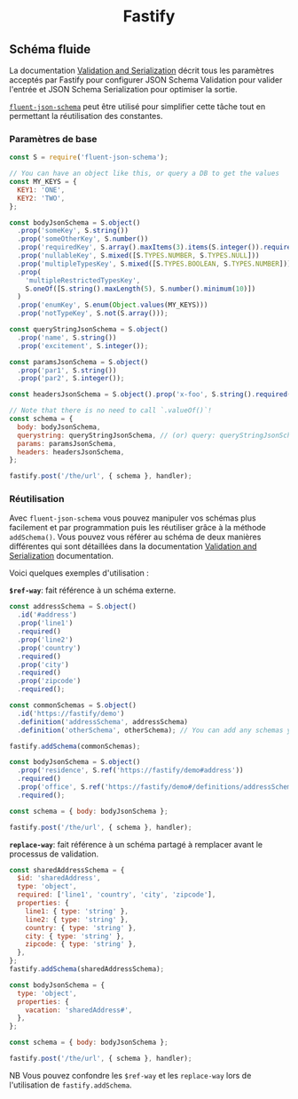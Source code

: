 <h1 align="center">Fastify</h1>

## Schéma fluide

La documentation [Validation and
Serialization](../Reference/Validation-and-Serialization.md) décrit tous les paramètres acceptés par Fastify pour configurer JSON Schema Validation pour valider l'entrée et JSON Schema Serialization pour optimiser la sortie.

[`fluent-json-schema`](https://github.com/fastify/fluent-json-schema) peut être utilisé pour simplifier cette tâche tout en permettant la réutilisation des constantes.

### Paramètres de base

```js
const S = require('fluent-json-schema');

// You can have an object like this, or query a DB to get the values
const MY_KEYS = {
  KEY1: 'ONE',
  KEY2: 'TWO',
};

const bodyJsonSchema = S.object()
  .prop('someKey', S.string())
  .prop('someOtherKey', S.number())
  .prop('requiredKey', S.array().maxItems(3).items(S.integer()).required())
  .prop('nullableKey', S.mixed([S.TYPES.NUMBER, S.TYPES.NULL]))
  .prop('multipleTypesKey', S.mixed([S.TYPES.BOOLEAN, S.TYPES.NUMBER]))
  .prop(
    'multipleRestrictedTypesKey',
    S.oneOf([S.string().maxLength(5), S.number().minimum(10)])
  )
  .prop('enumKey', S.enum(Object.values(MY_KEYS)))
  .prop('notTypeKey', S.not(S.array()));

const queryStringJsonSchema = S.object()
  .prop('name', S.string())
  .prop('excitement', S.integer());

const paramsJsonSchema = S.object()
  .prop('par1', S.string())
  .prop('par2', S.integer());

const headersJsonSchema = S.object().prop('x-foo', S.string().required());

// Note that there is no need to call `.valueOf()`!
const schema = {
  body: bodyJsonSchema,
  querystring: queryStringJsonSchema, // (or) query: queryStringJsonSchema
  params: paramsJsonSchema,
  headers: headersJsonSchema,
};

fastify.post('/the/url', { schema }, handler);
```

### Réutilisation

Avec `fluent-json-schema` vous pouvez manipuler vos schémas plus facilement et par programmation puis les réutiliser grâce à la méthode `addSchema()`. Vous pouvez vous référer au schéma de deux manières différentes qui sont détaillées dans la documentation
[Validation and
Serialization](../Reference/Validation-and-Serialization.md#adding-a-shared-schema)
documentation.

Voici quelques exemples d'utilisation :

**`$ref-way`**: fait référence à un schéma externe.

```js
const addressSchema = S.object()
  .id('#address')
  .prop('line1')
  .required()
  .prop('line2')
  .prop('country')
  .required()
  .prop('city')
  .required()
  .prop('zipcode')
  .required();

const commonSchemas = S.object()
  .id('https://fastify/demo')
  .definition('addressSchema', addressSchema)
  .definition('otherSchema', otherSchema); // You can add any schemas you need

fastify.addSchema(commonSchemas);

const bodyJsonSchema = S.object()
  .prop('residence', S.ref('https://fastify/demo#address'))
  .required()
  .prop('office', S.ref('https://fastify/demo#/definitions/addressSchema'))
  .required();

const schema = { body: bodyJsonSchema };

fastify.post('/the/url', { schema }, handler);
```

**`replace-way`**: fait référence à un schéma partagé à remplacer avant le processus de validation.

```js
const sharedAddressSchema = {
  $id: 'sharedAddress',
  type: 'object',
  required: ['line1', 'country', 'city', 'zipcode'],
  properties: {
    line1: { type: 'string' },
    line2: { type: 'string' },
    country: { type: 'string' },
    city: { type: 'string' },
    zipcode: { type: 'string' },
  },
};
fastify.addSchema(sharedAddressSchema);

const bodyJsonSchema = {
  type: 'object',
  properties: {
    vacation: 'sharedAddress#',
  },
};

const schema = { body: bodyJsonSchema };

fastify.post('/the/url', { schema }, handler);
```

NB Vous pouvez confondre les `$ref-way` et les `replace-way` lors de l'utilisation de
`fastify.addSchema`.
